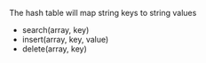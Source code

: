 The hash table will map string keys to string values
- search(array, key)
- insert(array, key, value)
- delete(array, key)
